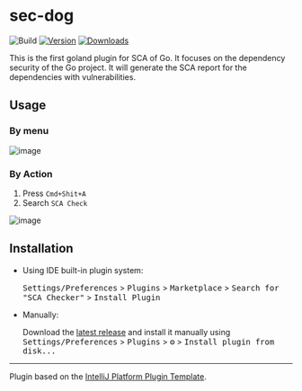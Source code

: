 # sec-dog

![Build](https://github.com/madneal/sec-dog/workflows/Build/badge.svg)
[![Version](https://img.shields.io/jetbrains/plugin/v/19098-sca-checker.svg)](https://plugins.jetbrains.com/plugin/19098-sca-checker)
[![Downloads](https://img.shields.io/jetbrains/plugin/d/19098-sca-checker.svg)](https://plugins.jetbrains.com/plugin/19098-sca-checker)

<!-- Plugin description -->
This is the first goland plugin for SCA of Go. It focuses on the dependency security of the Go project. It will generate the SCA report for the dependencies with vulnerabilities.
<!-- Plugin description end -->

## Usage

### By menu

![image](https://user-images.githubusercontent.com/12164075/166859685-3ced9cbf-6260-4c4f-8653-8457f6d035b4.png)

### By Action

1. Press `Cmd+Shit+A`
2. Search `SCA Check`

![image](https://user-images.githubusercontent.com/12164075/166859772-079e6b39-d767-41c0-9805-98863c61ffda.png)

## Installation

- Using IDE built-in plugin system:
  
  <kbd>Settings/Preferences</kbd> > <kbd>Plugins</kbd> > <kbd>Marketplace</kbd> > <kbd>Search for "SCA Checker"</kbd> >
  <kbd>Install Plugin</kbd>
  
- Manually:

  Download the [latest release](https://github.com/madneal/sec-dog/releases/latest) and install it manually using
  <kbd>Settings/Preferences</kbd> > <kbd>Plugins</kbd> > <kbd>⚙️</kbd> > <kbd>Install plugin from disk...</kbd>


---
Plugin based on the [IntelliJ Platform Plugin Template][template].

[template]: https://github.com/JetBrains/intellij-platform-plugin-template
